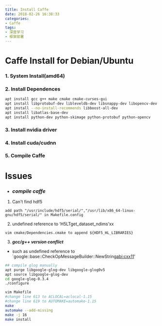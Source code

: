 ```yaml
---
title: Install Caffe
date: 2018-02-26 16:38:33
categories:
- Caffe
tags:
- 深度学习
- 框架部署
---
```


# Caffe Install for Debian/Ubuntu

### 1. System Install(amd64)

### 2. Install Dependences

```bash
apt install gcc g++ make cmake cmake-curses-gui
apt install libprotobuf-dev libleveldb-dev libsnappy-dev libopencv-dev libhdf5-serial-dev protobuf-compiler libgflags-dev libgoogle-glog-dev liblmdb-dev
apt install --no-install-recommends libboost-all-dev
apt install libatlas-base-dev
apt install python-dev python-skimage python-protobuf python-opencv
```

### 3. Install nvidia driver

### 4. Install cuda/cudnn

### 5. Compile Caffe

# Issues #

+ ### *compile caffe*
1. Can't find hdf5

```
add path "/usr/include/hdf5/serial/","/usr/lib/x86_64-linux-gnu/hdf5/serial/" in Makefile.config
```
2. undefined reference to ‘H5LTget_dataset_ndims’xx

```
vim cmake/Dependencies.cmake to append ${HDF5_HL_LIBRARIES}
```

3. ***gcc/g++ version conflict***

- such as undefined reference to `google::base::CheckOpMessageBuilder::NewString[abi:cxx11]()'

```sh
## compile glog manually
apt purge libgoogle-glog-dev libgoogle-glog0v5
apt source libgoogle-glog-dev
cd google-glog-0.3.4
./configure

vim Makefile
#change line 613 to ACLOCAL=aclocal-1.15
#change line 619 to AUTOMAKE=automake-1.15
make
automake --add-missing
make -j 16
make install
```